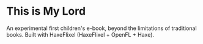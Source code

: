 # This is My Lord
An experimental first children's e-book, beyond the limitations of traditional books. Built with HaxeFlixel (HaxeFlixel + OpenFL + Haxe).
